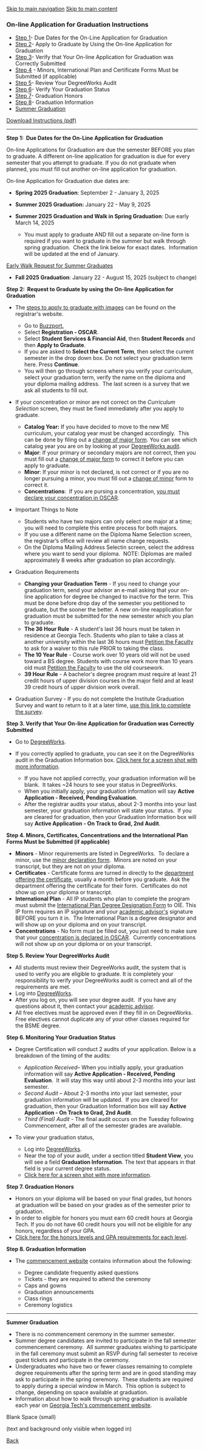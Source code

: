 [Skip to main navigation](https://me.gatech.edu/apply-graduate-2#main-navigation) [Skip to main content](https://me.gatech.edu/apply-graduate-2#main-content)

### **On-line Application for Graduation Instructions**

- [Step 1](https://me.gatech.edu/apply-graduate-2#step1)\- Due Dates for the On-Line Application for Graduation
- [Step 2](https://me.gatech.edu/apply-graduate-2#step2)\- Apply to Graduate by Using the On-line Application for Graduation
- [Step 3](https://me.gatech.edu/apply-graduate-2#step3)\- Verify that Your On-line Application for Graduation was Correctly Submitted
- [Step 4](https://me.gatech.edu/apply-graduate-2#step4) \- Minors, International Plan and Certificate Forms Must be Submitted (if applicable)
- [Step 5](https://me.gatech.edu/apply-graduate-2#step5)\- Review Your DegreeWorks Audit
- [Step 6](https://me.gatech.edu/apply-graduate-2#step6)\- Verify Your Graduation Status
- [Step 7](https://me.gatech.edu/apply-graduate-2#step7)\- Graduation Honors
- [Step 8](https://me.gatech.edu/apply-graduate-2#step8)\- Graduation Information
- [Summer Graduation](https://me.gatech.edu/apply-graduate-2#summer)

[Download Instructions (pdf)](https://me.gatech.edu/files/ug/degrees_petition.pdf)

* * *

**Step 1:  Due Dates for the On-Line Application for Graduation**

On-line Applications for Graduation are due the semester BEFORE you plan to graduate. A different on-line application for graduation is due for every semester that you attempt to graduate. If you do not graduate when planned, you must fill out another on-line application for graduation.

On-line Application for Graduation due dates are:

- **Spring 2025 Graduation**: September 2 - January 3, 2025
- **Summer 2025 Graduation:** January 22 - May 9, 2025
- **Summer 2025 Graduation and Walk in Spring Graduation**: Due early March 14, 2025

  - You must apply to graduate AND fill out a separate on-line form is required if you want to graduate in the summer but walk through spring graduation.  Check the link below for exact dates.  Information will be updated at the end of January.

[Early Walk Request for Summer Graduates](https://commencement.gatech.edu/graduate-checklist)

- **Fall 2025 Graduation**: January 22 - August 15, 2025 (subject to change)

**Step 2:  Request to Graduate by using the On-line Application for Graduation**

- The [steps to apply to graduate with images](https://registrar.gatech.edu/info/instructions-submitting-online-application-graduation-oag) can be found on the registrar's website.


  - Go to [Buzzport.](https://buzzport.gatech.edu/)
  - Select **Registration - OSCAR**.
  - Select **Student Services & Financial Aid**, then **Student Records** and then **Apply to Graduate**.
  - If you are asked to **Select the Current Term**, then select the current semester in the drop down box. Do not select your graduation term here. Press **Continue**.
  - You will then go through screens where you verify your curriculum, select your graduation term, verify the name on the diploma and your diploma mailing address.  The last screen is a survey that we ask all students to fill out.
- If your concentration or minor are not correct on the _Curriculum Selection_ screen, they must be fixed immediately after you apply to graduate.

  - **Catalog Year:** If you have decided to move to the new ME curriculum, your catalog year must be changed accordingly.  This can be done by filing out a [change of major form](http://www.registrar.gatech.edu/students/formlanding/changemajor.php). You can see which catalog year you are on by looking at your [DegreeWorks audit](https://degreeaudit.gatech.edu/).
  - **Major**: If your primary or secondary majors are not correct, then you must fill out a [change of major form](https://registrar.gatech.edu/info/change-major-form-undergraduate-students) to correct it before you can apply to graduate.
  - **Minor**: If your minor is not declared, is not correct or if you are no longer pursuing a minor, you must fill out a [change of minor](https://registrar.gatech.edu/info/change-minor-form) form to correct it.
  - **Concentrations**:  If you are pursing a concentration, [you must declare your concentration in OSCAR](http://www.degreeworks.gatech.edu/images/training/concentration_mgt.pdf).
- Important Things to Note
  - Students who have two majors can only select one major at a time; you will need to complete this entire process for both majors.
  - If you use a different name on the Diploma Name Selection screen, the registrar’s office will review all name change requests.
  - On the Diploma Mailing Address Selectin screen, select the address where you want to send your diploma.  NOTE: Diplomas are mailed approximately 8 weeks after graduation so plan accordingly.
- Graduation Requirements
  - **Changing your Graduation Term** \- If you need to change your graduation term, send your advisor an e-mail asking that your on-line application for degree be changed to inactive for the term. This must be done before drop day of the semester you petitioned to graduate, but the sooner the better. A new on-line reapplication for graduation must be submitted for the new semester which you plan to graduate.
  - **The 36 Hour Rule** \- A student's last 36 hours must be taken in residence at Georgia Tech. Students who plan to take a class at another university within the last 36 hours must [Petition the Faculty](http://www.registrar.gatech.edu/students/formlanding/pettofac.php) to ask for a waiver to this rule PRIOR to taking the class.
  - **The 10 Year Rule** \- Course work over 10 years old will not be used toward a BS degree. Students with course work more than 10 years old must [Petition the Faculty](https://registrar.gatech.edu/info/petition-faculty) to use the old coursework.
  - **39 Hour Rule** \- A bachelor's degree program must require at least 21 credit hours of upper division courses in the major field and at least 39 credit hours of upper division work overall.
- Graduation Survey - If you do not complete the Institute Graduation Survey and want to return to it at a later time, [use this link to complete the survey](https://surveys.gatech.edu/exit-survey).

**Step 3. Verify that Your On-line Application for Graduation was Correctly Submitted**

- Go to [DegreeWorks](https://degreeaudit.gatech.edu/).
- If you correctly applied to graduate, you can see it on the DegreeWorks audit in the Graduation Information box. [Click here for a screen shot with more information](https://www.dropbox.com/scl/fi/3jmm13ugnf2oh88l28iiq/GraduationScreenshot.png?rlkey=80um8bzpw7gyv4vm6z9ntgb2b&st=jnlkr362&dl=0).

  - If you have not applied correctly, your graduation information will be blank.  It takes ~24 hours to see your status in DegreeWorks.
  - When you initially apply, your graduation information will say **Active Application - Received, Pending Evaluation**.
  - After the registrar audits your status, about 2-3 months into your last semester, your graduation information will state your status.  If you are cleared for graduation, then your Graduation Information box will say **Active Application - On Track to Grad, 2nd Audit**.

**Step 4. Minors, Certificates, Concentrations and the International Plan Forms Must be Submitted (if applicable)**

- **Minors** \- Minor requirements are listed in DegreeWorks.  To declare a minor, use the [minor declaration form](https://registrar.gatech.edu/info/change-minor-form).  Minors are noted on your transcript, but they are not on your diploma.
- **Certificates** \- Certificate forms are turned in directly to the [department offering the certificate](https://catalog.gatech.edu/programs/#certificatestext), usually a month before you graduate.  Ask the department offering the certificate for their form.  Certificates do not show up on your diploma or transcript.
- **International Plan** \- All IP students who plan to complete the program must submit the [International Plan Degree Designation Form](https://oie.gatech.edu/content/international-plan?qt-ip_quicktabs=5#qt-ip_quicktabs) to OIE. This IP form requires an IP signature and your [academic advisor's](https://me.gatech.edu/academic-advisors-0) signature BEFORE you turn it in.  The International Plan is a degree designator and will show up on your diploma and on your transcript.
- **Concentrations** \- No form must be filled out, you just need to make sure that your [concentration is declared in OSCAR](http://www.degreeworks.gatech.edu/images/training/concentration_mgt.pdf).  Currently concentrations will not show up on your diploma or on your transcript.

**Step 5. Review Your DegreeWorks Audit**

- All students must review their DegreeWorks audit, the system that is used to verify you are eligible to graduate. It is completely your responsibility to verify your DegreeWorks audit is correct and all of the requirements are met.
- Log into [DegreeWorks](https://degreeaudit.gatech.edu/).
- After you log on, you will see your degree audit.  If you have any questions about it, then contact your [academic advisor](https://me.gatech.edu/academic-advisors-0).
- All free electives must be approved even if they fill in on DegreeWorks. Free electives cannot duplicate any of your other classes required for the BSME degree.

**Step 6. Monitoring Your Graduation Status**

- Degree Certification will conduct 2 audits of your application. Below is a breakdown of the timing of the audits:
  - _Application Received_– When you initially apply, your graduation information will say **Active Application - Received, Pending Evaluation**.  It will stay this way until about 2-3 months into your last semester.
  - _Second Audit_ – About 2-3 months into your last semester, your graduation information will be updated.  If you are cleared for graduation, then your Graduation Information box will say **Active Application - On Track to Grad, 2nd Audit**.
  - _Third (Final) Audit_ \- The final audit occurs on the Tuesday following Commencement, after all of the semester grades are available.

- To view your graduation status,
  - Log into [DegreeWorks](https://degreeaudit.gatech.edu/).
  - Near the top of your audit, under a section titled **Student View**, you will see a field **Graduation Information**. The text that appears in that field is your current degree status.
  - [Click here for a screen shot with more information](https://www.dropbox.com/scl/fi/3jmm13ugnf2oh88l28iiq/GraduationScreenshot.png?rlkey=80um8bzpw7gyv4vm6z9ntgb2b&dl=0).

**Step 7. Graduation Honors**

- Honors on your diploma will be based on your final grades, but honors at graduation will be based on your grades as of the semester prior to graduation.
- In order to eligible for honors you must earn 60 credit hours at Georgia Tech. If you do not have 60 credit hours you will not be eligible for any honors, regardless of your GPA.
- [Click here for the honors levels and GPA requirements for each level](http://catalog.gatech.edu/rules/13/).

**Step 8. Graduation Information**

- The [commencement website](https://commencement.gatech.edu/) contains information about the following:


  - Degree candidate frequently asked questions
  - Tickets - they are required to attend the ceremony
  - Caps and gowns
  - Graduation announcements
  - Class rings
  - Ceremony logistics

* * *

**Summer Graduation**

- There is no commencement ceremony in the summer semester.
- Summer degree candidates are invited to participate in the fall semester commencement ceremony.  All summer graduates wishing to participate in the fall ceremony must submit an RSVP during fall semester to receive guest tickets and participate in the ceremony.
- Undergraduates who have two or fewer classes remaining to complete degree requirements after the spring term and are in good standing may ask to participate in the spring ceremony.  These students are required to apply during a special window in March.  This option is subject to change, depending on space available at graduation.
- Information about how to walk through spring graduation is available each year on [Georgia Tech's commencement website](https://commencement.gatech.edu/).

Blank Space (small)

(text and background only visible when logged in)

[Back](javascript:history.back())